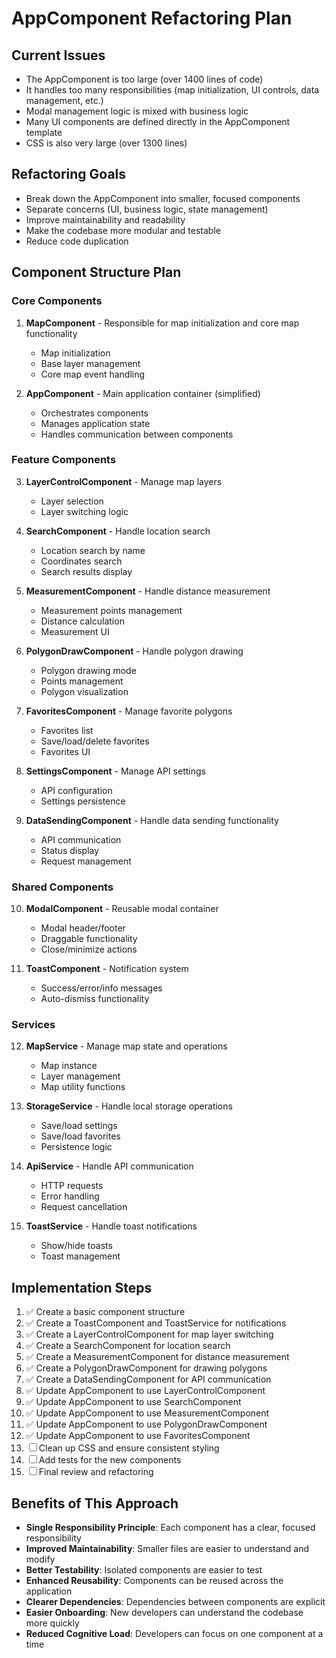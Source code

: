 # AppComponent Refactoring Plan

## Current Issues
- The AppComponent is too large (over 1400 lines of code)
- It handles too many responsibilities (map initialization, UI controls, data management, etc.)
- Modal management logic is mixed with business logic
- Many UI components are defined directly in the AppComponent template
- CSS is also very large (over 1300 lines)

## Refactoring Goals
- Break down the AppComponent into smaller, focused components
- Separate concerns (UI, business logic, state management)
- Improve maintainability and readability
- Make the codebase more modular and testable
- Reduce code duplication

## Component Structure Plan

### Core Components
1. **MapComponent** - Responsible for map initialization and core map functionality
   - Map initialization
   - Base layer management
   - Core map event handling

2. **AppComponent** - Main application container (simplified)
   - Orchestrates components
   - Manages application state
   - Handles communication between components

### Feature Components
3. **LayerControlComponent** - Manage map layers
   - Layer selection
   - Layer switching logic

4. **SearchComponent** - Handle location search
   - Location search by name
   - Coordinates search
   - Search results display

5. **MeasurementComponent** - Handle distance measurement
   - Measurement points management
   - Distance calculation
   - Measurement UI

6. **PolygonDrawComponent** - Handle polygon drawing
   - Polygon drawing mode
   - Points management
   - Polygon visualization

7. **FavoritesComponent** - Manage favorite polygons
   - Favorites list
   - Save/load/delete favorites
   - Favorites UI

8. **SettingsComponent** - Manage API settings
   - API configuration
   - Settings persistence

9. **DataSendingComponent** - Handle data sending functionality
   - API communication
   - Status display
   - Request management

### Shared Components
10. **ModalComponent** - Reusable modal container
    - Modal header/footer
    - Draggable functionality
    - Close/minimize actions

11. **ToastComponent** - Notification system
    - Success/error/info messages
    - Auto-dismiss functionality

### Services
12. **MapService** - Manage map state and operations
    - Map instance
    - Layer management
    - Map utility functions

13. **StorageService** - Handle local storage operations
    - Save/load settings
    - Save/load favorites
    - Persistence logic

14. **ApiService** - Handle API communication
    - HTTP requests
    - Error handling
    - Request cancellation

15. **ToastService** - Handle toast notifications
    - Show/hide toasts
    - Toast management

## Implementation Steps

1. ✅ Create a basic component structure
2. ✅ Create a ToastComponent and ToastService for notifications
3. ✅ Create a LayerControlComponent for map layer switching
4. ✅ Create a SearchComponent for location search
5. ✅ Create a MeasurementComponent for distance measurement
6. ✅ Create a PolygonDrawComponent for drawing polygons
7. ✅ Create a DataSendingComponent for API communication
8. ✅ Update AppComponent to use LayerControlComponent
9. ✅ Update AppComponent to use SearchComponent
10. ✅ Update AppComponent to use MeasurementComponent
11. ✅ Update AppComponent to use PolygonDrawComponent
12. ✅ Update AppComponent to use FavoritesComponent
13. ☐ Clean up CSS and ensure consistent styling
14. ☐ Add tests for the new components
15. ☐ Final review and refactoring

## Benefits of This Approach
- **Single Responsibility Principle**: Each component has a clear, focused responsibility
- **Improved Maintainability**: Smaller files are easier to understand and modify
- **Better Testability**: Isolated components are easier to test
- **Enhanced Reusability**: Components can be reused across the application
- **Clearer Dependencies**: Dependencies between components are explicit
- **Easier Onboarding**: New developers can understand the codebase more quickly
- **Reduced Cognitive Load**: Developers can focus on one component at a time 
